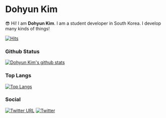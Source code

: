 # Dohyun Kim
😎 Hi! I am **Dohyun Kim**. 
I am a student developer in South Korea.
I develop many kinds of things!


[![Hits](https://hits.seeyoufarm.com/api/count/incr/badge.svg?url=https%3A%2F%2Fgithub.com%2Fdohyun854&count_bg=%2379C83D&title_bg=%23555555&icon=github.svg&icon_color=%23E7E7E7&title=Hits&edge_flat=false)](https://github.com/dohyun854)

### Github Status

[![Dohyun Kim's github stats](https://github-readme-stats.vercel.app/api?username=dohyun854&bg_color=30,e96443,904e95&title_color=fff&text_color=fff)](https://github.com/dohyun854)

### Top Langs

[![Top Langs](https://github-readme-stats.vercel.app/api/top-langs/?username=dohyun854&bg_color=30,e96443,904e95&title_color=fff&text_color=fff)](https://github.com/dohyun854)

### Social

[![Twitter URL](https://img.shields.io/twitter/url?style=social&url=https%3A%2F%2Ftwitter.com%2Fdohyun854)](https://twitter.com/dohyun854)
[![Twitter](https://img.shields.io/twitter/follow/dohyun854?style=social)](https://twitter.com/dohyun854)




